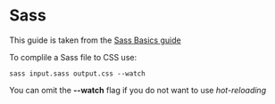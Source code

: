 # Sass

This guide is taken from the [Sass Basics guide](https://sass-lang.com/guide)

To complile a Sass file to CSS use:

```
sass input.sass output.css --watch
```

You can omit the **--watch** flag if you do not want to use *hot-reloading*